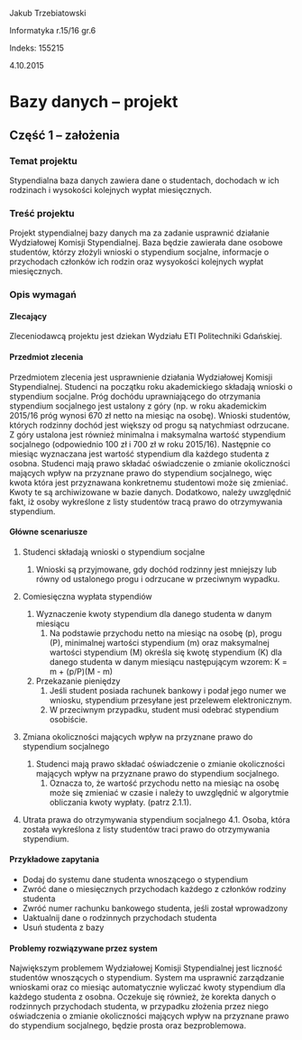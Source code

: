 Jakub Trzebiatowski

Informatyka r.15/16 gr.6

Indeks: 155215

4.10.2015

# Bazy danych – projekt

## Część 1 – założenia

### Temat projektu

Stypendialna baza danych zawiera dane o studentach, dochodach w ich rodzinach i wysokości kolejnych 
wypłat miesięcznych.

### Treść projektu

Projekt stypendialnej bazy danych ma za zadanie usprawnić działanie Wydziałowej
Komisji Stypendialnej. Baza będzie zawierała dane osobowe studentów, którzy
złożyli wnioski o stypendium socjalne, informacje o przychodach członków ich
rodzin oraz wysyokości kolejnych wypłat miesięcznych.

### Opis wymagań

#### Zlecający

Zleceniodawcą projektu jest dziekan Wydziału ETI Politechniki Gdańskiej.

#### Przedmiot zlecenia

Przedmiotem zlecenia jest usprawnienie działania Wydziałowej Komisji Stypendialnej. Studenci na początku roku akademickiego składają wnioski o stypendium socjalne. Próg dochódu uprawniającego do otrzymania stypendium socjalnego jest ustalony z góry (np. w roku akademickim 2015/16 próg wynosi 670 zł netto na miesiąc na osobę). Wnioski studentów, których rodzinny dochód jest większy od progu są natychmiast odrzucane. Z góry ustalona jest również minimalna i maksymalna wartość stypendium socjalnego (odpowiednio 100 zł i 700 zł w roku 2015/16). Następnie co miesiąc wyznaczana jest wartość stypendium dla każdego studenta z osobna. Studenci mają prawo składać oświadczenie o zmianie okoliczności mających wpływ na przyznane prawo do stypendium socjalnego, więc kwota która jest przyznawana konkretnemu studentowi może się zmieniać. Kwoty te są archiwizowane w bazie danych. Dodatkowo, należy uwzględnić fakt, iż osoby wykreślone z listy studentów tracą prawo do otrzymywania stypendium.

#### Główne scenariusze

1. Studenci składają wnioski o stypendium socjalne
    1. Wnioski są przyjmowane, gdy dochód rodzinny jest mniejszy lub równy od ustalonego progu i odrzucane w przeciwnym wypadku.

2. Comiesięczna wypłata stypendiów
    1. Wyznaczenie kwoty stypendium dla danego studenta w danym miesiącu
        1. Na podstawie przychodu netto na miesiąc na osobę (p), progu (P), minimalnej wartości stypendium (m) oraz maksymalnej wartości stypendium (M) określa się kwotę stypendium (K) dla danego studenta w danym miesiącu następującym wzorem: K = m + (p/P)(M - m)
    2. Przekazanie pieniędzy
        1. Jeśli student posiada rachunek bankowy i podał jego numer we wniosku, stypendium przesyłane jest przelewem elektronicznym.
        2. W przeciwnym przypadku, student musi odebrać stypendium osobiście.

3. Zmiana okoliczności mających wpływ na przyznane prawo do stypendium socjalnego
    1. Studenci mają prawo składać oświadczenie o zmianie okoliczności mających wpływ na przyznane prawo do stypendium socjalnego.
        1. Oznacza to, że wartość przychodu netto na miesiąc na osobę może się zmieniać w czasie i należy to uwzględnić w algorytmie obliczania kwoty wypłaty. (patrz 2.1.1).

4. Utrata prawa do otrzymywania stypendium socjalnego
4.1. Osoba, która została wykreślona z listy studentów traci prawo do otrzymywania stypendium.

#### Przykładowe zapytania

- Dodaj do systemu dane studenta wnoszącego o stypendium
- Zwróć dane o miesięcznych przychodach każdego z członków rodziny studenta
- Zwróć numer rachunku bankowego studenta, jeśli został wprowadzony
- Uaktualnij dane o rodzinnych przychodach studenta
- Usuń studenta z bazy

#### Problemy rozwiązywane przez system

Największym problemem Wydziałowej Komisji Stypendialnej jest liczność studentów wnoszących o stypendium. System ma usprawnić zarządzanie wnioskami oraz co miesiąc automatycznie wyliczać kwoty stypendium dla każdego studenta z osobna. Oczekuje się również, że korekta danych o rodzinnych przychodach studenta, w przypadku złożenia przez niego oświadczenia o zmianie okoliczności mających wpływ na przyznane prawo do stypendium socjalnego, będzie prosta oraz bezproblemowa.
